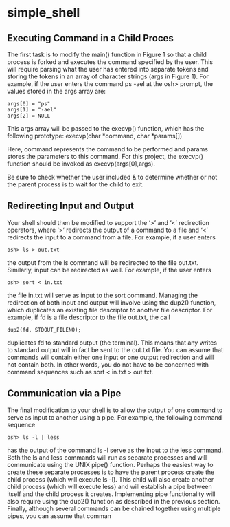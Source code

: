 # simple_shell

## Executing Command in a Child Proces
The first task is to modify the main() function in Figure 1 so that a child process is forked and
executes the command specified by the user. This will require parsing what the user has entered
into separate tokens and storing the tokens in an array of character strings (args in Figure 1). For
example, if the user enters the command ps -ael at the osh> prompt, the values stored in the
args array are:
```
args[0] = "ps"
args[1] = "-ael"
args[2] = NULL
```
This args array will be passed to the execvp() function, which has the following prototype:
execvp(char *command, char *params[])

Here, command represents the command to be performed and params stores the parameters to
this command. For this project, the execvp() function should be invoked as execvp(args[0],args).

Be sure to check whether the user included & to determine whether or not the parent process
is to wait for the child to exit.

## Redirecting Input and Output
Your shell should then be modified to support the ‘>’ and ‘<’ redirection operators, where ‘>’
redirects the output of a command to a file and ‘<’ redirects the input to a command from a file.
For example, if a user enters
```
osh> ls > out.txt
```
the output from the ls command will be redirected to the file out.txt. Similarly, input can be
redirected as well. For example, if the user enters
```
osh> sort < in.txt
```
the file in.txt will serve as input to the sort command. Managing the redirection of both input
and output will involve using the dup2() function, which duplicates an existing file descriptor to
another file descriptor. For example, if fd is a file descriptor to the file out.txt, the call
```
dup2(fd, STDOUT_FILENO);
```
duplicates fd to standard output (the terminal). This means that any writes to standard output will
in fact be sent to the out.txt file. You can assume that commands will contain either one input or
one output redirection and will not contain both. In other words, you do not have to be concerned
with command sequences such as sort < in.txt > out.txt.

## Communication via a Pipe
The final modification to your shell is to allow the output of one command to serve as input to
another using a pipe. For example, the following command sequence
```
osh> ls -l | less
```
has the output of the command ls -l serve as the input to the less command. Both the ls and
less commands will run as separate processes and will communicate using the UNIX pipe()
function. Perhaps the easiest way to create these separate processes is to have the parent process
create the child process (which will execute ls -l). This child will also create another child process
(which will execute less) and will establish a pipe between itself and the child process it creates.
Implementing pipe functionality will also require using the dup2() function as described in the
previous section. Finally, although several commands can be chained together using multiple pipes,
you can assume that comman
